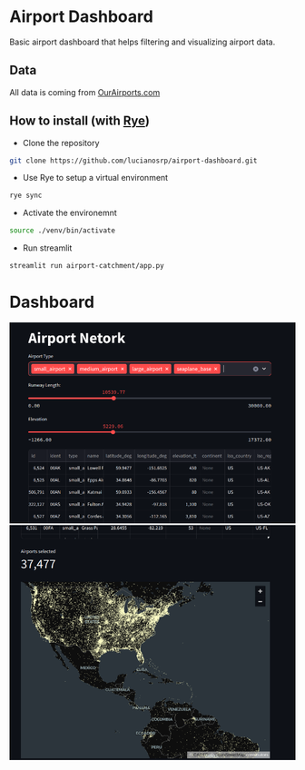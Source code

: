 # Airport Dashboard

Basic airport dashboard that helps filtering and visualizing airport data.

## Data
All data is coming from [OurAirports.com](OurAirports.com)

## How to install (with [Rye](https://rye-up.com/))

- Clone the repository

```bash
git clone https://github.com/lucianosrp/airport-dashboard.git
```
- Use Rye to setup a virtual environment

```bash
rye sync
```

- Activate the environemnt 

```bash
source ./venv/bin/activate
```

- Run streamlit

```bash
streamlit run airport-catchment/app.py
```


# Dashboard

![](static/dash.png)
![](static/airport_map.png)